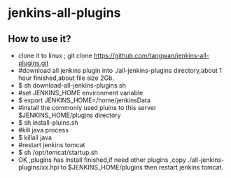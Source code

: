 # jenkins-all-plugins  
## How to use it?  
* clone it to linux ; git clone https://github.com/tangwan/jenkins-all-plugins.git  
* #download all jenkins plugin into ./all-jenkins-plugins directory,about 1 hour finished,about file size 2Gb.  
* $ sh download-all-jenkins-plugins.sh  
* #set JENKINS_HOME environment variable  
* $ export JENKINS_HOME=/home/jenkinsData  
* #install the commonly used pluins to this server $JENKINS_HOME/plugins directory  
* $ sh install-pluins.sh  
* #kill java process  
* $ killall java  
* #restart jenkins tomcat   
* $ sh /opt/tomcat/startup.sh    
* OK ,plugins has install finished,if need other plugins ,copy ./all-jenkins-plugins/xx.hpi to  $JENKINS_HOME/plugins then restart jenkins tomcat.
